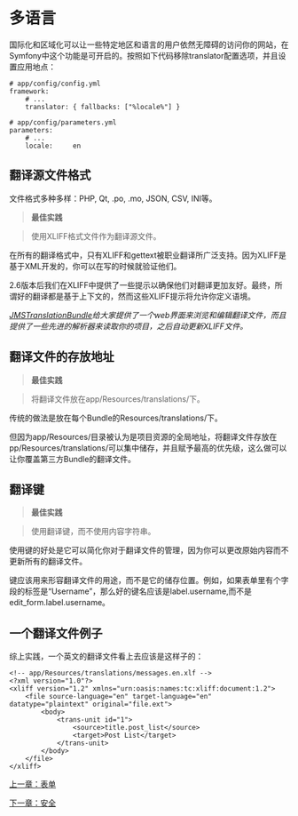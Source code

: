 # 多语言

国际化和区域化可以让一些特定地区和语言的用户依然无障碍的访问你的网站，在Symfony中这个功能是可开启的。按照如下代码移除translator配置选项，并且设置应用地点：

```
# app/config/config.yml
framework:
    # ...
    translator: { fallbacks: ["%locale%"] }

# app/config/parameters.yml
parameters:
    # ...
    locale:     en
```

## 翻译源文件格式

文件格式多种多样：PHP, Qt, .po, .mo, JSON, CSV, INI等。

>**最佳实践**

>使用XLIFF格式文件作为翻译源文件。

在所有的翻译格式中，只有XLIFF和gettext被职业翻译所广泛支持。因为XLIFF是基于XML开发的，你可以在写的时候就验证他们。

2.6版本后我们在XLIFF中提供了一些提示以确保他们对翻译更加友好。最终，所谓好的翻译都是基于上下文的，然而这些XLIFF提示将允许你定义语境。

*[JMSTranslationBundle](https://github.com/schmittjoh/JMSTranslationBundle)给大家提供了一个web界面来浏览和编辑翻译文件，而且提供了一些先进的解析器来读取你的项目，之后自动更新XLIFF文件。*

## 翻译文件的存放地址

>**最佳实践**

>将翻译文件放在app/Resources/translations/下。

传统的做法是放在每个Bundle的Resources/translations/下。

但因为app/Resources/目录被认为是项目资源的全局地址，将翻译文件存放在pp/Resources/translations/可以集中储存，并且赋予最高的优先级，这么做可以让你覆盖第三方Bundle的翻译文件。

## 翻译键

>**最佳实践**

>使用翻译键，而不使用内容字符串。

使用键的好处是它可以简化你对于翻译文件的管理，因为你可以更改原始内容而不更新所有的翻译文件。

键应该用来形容翻译文件的用途，而不是它的储存位置。例如，如果表单里有个字段的标签是“Username”，那么好的键名应该是label.username,而不是edit_form.label.username。

## 一个翻译文件例子
综上实践，一个英文的翻译文件看上去应该是这样子的：

```
<!-- app/Resources/translations/messages.en.xlf -->
<?xml version="1.0"?>
<xliff version="1.2" xmlns="urn:oasis:names:tc:xliff:document:1.2">
    <file source-language="en" target-language="en" datatype="plaintext" original="file.ext">
        <body>
            <trans-unit id="1">
                <source>title.post_list</source>
                <target>Post List</target>
            </trans-unit>
        </body>
    </file>
</xliff>
```

[上一章：表单](https://github.com/gigantic2/The-Symfony-Framework-Best-Practices/blob/master/07.%E8%A1%A8%E5%8D%95.md)

[下一章：安全](https://github.com/gigantic2/The-Symfony-Framework-Best-Practices/blob/master/09.%E5%AE%89%E5%85%A8.md)
